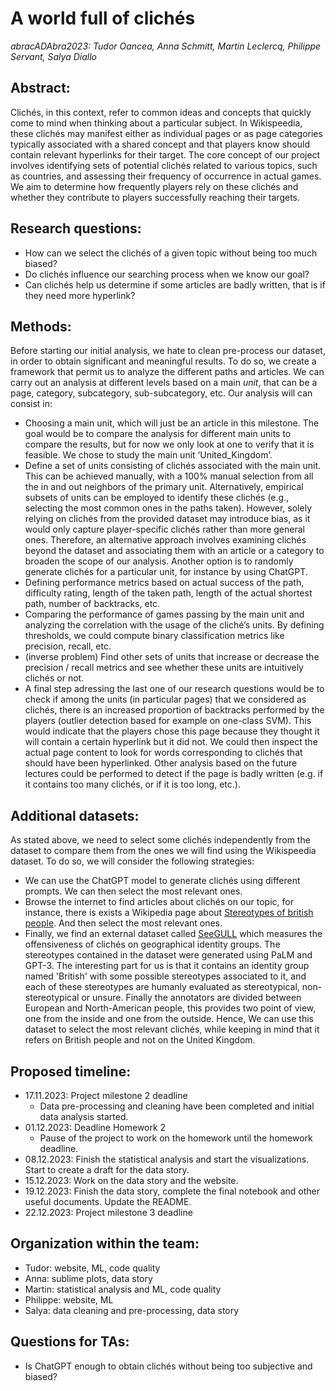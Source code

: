# A world full of clichés

_abracADAbra2023: Tudor Oancea, Anna Schmitt, Martin Leclercq, Philippe Servant, Salya Diallo_

## Abstract:
Clichés, in this context, refer to common ideas and concepts that quickly come to mind when thinking about a particular subject. In Wikispeedia, these clichés may manifest either as individual pages or as page categories typically associated with a shared concept and that players know should contain relevant hyperlinks for their target.
The core concept of our project involves identifying sets of potential clichés related to various topics, such as countries, and assessing their frequency of occurrence in actual games. We aim to determine how frequently players rely on these clichés and whether they contribute to players successfully reaching their targets.


## Research questions:
- How can we select the clichés of a given topic without being too much biased?
- Do clichés influence our searching process when we know our goal?
- Can clichés help us determine if some articles are badly written, that is if they need more hyperlink?


## Methods:
Before starting our initial analysis, we hate to clean pre-process our dataset, in order to obtain significant and meaningful results. To do so, we create a framework that permit us to analyze the different paths and articles. We can carry out an analysis at different levels based on a main *unit*, that can be a page, category, subcategory, sub-subcategory, etc. Our analysis will can consist in:
- Choosing a main unit, which will just be an article in this milestone. The goal would be to compare the analysis for different main units to compare the results, but for now we only look at one to verify that it is feasible. We chose to study the main unit ‘United_Kingdom’.
- Define a set of units consisting of clichés associated with the main unit. This can be achieved manually, with a 100% manual selection from all the in and out neighbors of the primary unit. Alternatively, empirical subsets of units can be employed to identify these clichés (e.g., selecting the most common ones in the paths taken). However, solely relying on clichés from the provided dataset may introduce bias, as it would only capture player-specific clichés rather than more general ones. Therefore, an alternative approach involves examining clichés beyond the dataset and associating them with an article or a category to broaden the scope of our analysis. Another option is to randomly generate clichés for a particular unit, for instance by using ChatGPT.
- Defining performance metrics based on actual success of the path, difficulty rating, length of the taken path, length of the actual shortest path, number of backtracks, etc.
- Comparing the performance of games passing by the main unit and analyzing the correlation with the usage of the cliché’s units. By defining thresholds, we could compute binary classification metrics like precision, recall, etc.
- (inverse problem) Find other sets of units that increase or decrease the precision / recall metrics and see whether these units are intuitively clichés or not.
- A final step adressing the last one of our research questions would be to check if among the units (in particular pages) that we considered as clichés, there is an increased proportion of backtracks performed by the players (outlier detection based for example on one-class SVM). This would indicate that the players chose this page because they thought it will contain a certain hyperlink but it did not. We could then inspect the actual page content to look for words corresponding to clichés that should have been hyperlinked. Other analysis based on the future lectures could be performed to detect if the page is badly written (e.g. if it contains too many clichés, or if it is too long, etc.).

## Additional datasets:
As stated above, we need to select some clichés independently from the dataset to compare them from the ones we will find using the Wikispeedia dataset. To do so, we will consider the following strategies:
- We can use the ChatGPT model to generate clichés using different prompts. We can then select the most relevant ones.
- Browse the internet to find articles about clichés on our topic, for instance, there is exists a Wikipedia page about [Stereotypes of british people](https://en.wikipedia.org/wiki/Stereotypes_of_British_people). And then select the most relevant ones.
- Finally, we find an external dataset called [SeeGULL](https://github.com/google-research-datasets/seegull) which measures the offensiveness of clichés on geographical identity groups. The stereotypes contained in the dataset were generated using PaLM and GPT-3. The interesting part for us is that it contains an identity group named 'British' with some possible stereotypes associated to it, and each of these stereotypes are humanly evaluated as stereotypical, non-stereotypical or unsure. Finally the annotators are divided between European and North-American people, this provides two point of view, one from the inside and one from the outside. Hence, We can use this dataset to select the most relevant clichés, while keeping in mind that it refers on British people and not on the United Kingdom.


## Proposed timeline:
- 17.11.2023: Project milestone 2 deadline
    - Data pre-processing and cleaning have been completed and initial data analysis started. 
- 01.12.2023: Deadline Homework 2
    - Pause of the project to work on the homework until the homework deadline.
- 08.12.2023: Finish the statistical analysis and start the visualizations. Start to create a draft for the data story.
- 15.12.2023: Work on the data story and the website.
- 19.12.2023: Finish the data story, complete the final notebook and other useful documents. Update the README.
- 22.12.2023: Project milestone 3 deadline


## Organization within the team:
- Tudor: website, ML, code quality
- Anna: sublime plots, data story
- Martin: statistical analysis and ML, code quality
- Philippe: website, ML
- Salya: data cleaning and pre-processing, data story


## Questions for TAs:
- Is ChatGPT enough to obtain clichés without being too subjective and biased?
